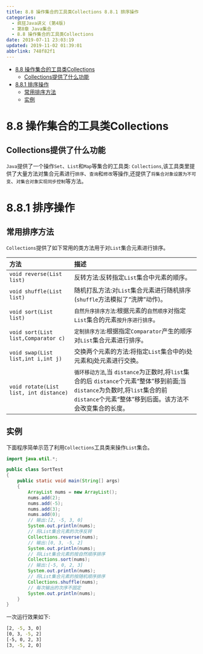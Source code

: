 ```yaml
---
title: 8.8 操作集合的工具类Collections 8.8.1 排序操作
categories: 
  - 疯狂Java讲义 (第4版)
  - 第8章 Java集合
  - 8.8 操作集合的工具类Collections
date: 2019-07-11 23:03:19
updated: 2019-11-02 01:39:01
abbrlink: 748f82f1
---
```

- [8.8 操作集合的工具类Collections](/ReadingNotes/748f82f1/#8-8-操作集合的工具类Collections)
    - [Collections提供了什么功能](/ReadingNotes/748f82f1/#Collections提供了什么功能)
- [8.8.1 排序操作](/ReadingNotes/748f82f1/#8-8-1-排序操作)
    - [常用排序方法](/ReadingNotes/748f82f1/#常用排序方法)
    - [实例](/ReadingNotes/748f82f1/#实例)

<!--more-->
<script src="https://cdn.bootcss.com/jquery/3.4.0/jquery.slim.min.js"></script>
<script>$(document).ready(function () {$(".post-body > ul:nth-child(1)").hide();});</script>

<!--end-->
# 8.8 操作集合的工具类Collections #
## Collections提供了什么功能 ##
`Java`提供了一个操作`Set`、`List`和`Map`等集合的工具类: `Collections`,该工具类里提供了大量方法对集合元素进行`排序`、`查询`和`修改`等操作,还提供了`将集合对象设置为不可变`、`对集合对象实现同步控制`等方法。
# 8.8.1 排序操作 #
## 常用排序方法 ##
`Collections`提供了如下常用的类方法用于对`List`集合元素进行排序。

|方法|描述|
|:---|:---|
|`void reverse(List list)`|反转方法:反转指定`List`集合中元素的顺序。|
|`void shuffle(List list)`|随机打乱方法:对`List`集合元素进行随机排序(`shuffle`方法模拟了“洗牌”动作)。|
|`void sort(List list)`|`自然升序排序方法`:根据元素的`自然顺序`对指定`List`集合的元素`按升序进行排序`。|
|`void sort(List list,Comparator c)`|`定制排序方法`:根据指定`Comparator`产生的顺序对`List`集合元素进行排序。|
|`void swap(List list,int i,int j)`|交换两个元素的方法:将指定`List`集合中的i处元素和j处元素进行交换。|
|`void rotate(List list, int distance)`|`循环移动方法`,当 `distance`为正数时,将`list`集合的后 `distance`个元素“整体”移到前面;当 `distance`为负数时,将`list`集合的前 `distance`个元素“整体”移到后面。该方法不会改变集合的长度。|

## 实例 ##
下面程序简单示范了利用`Collections`工具类来操作`List`集合。
```java
import java.util.*;

public class SortTest
{
    public static void main(String[] args)
    {
        ArrayList nums = new ArrayList();
        nums.add(2);
        nums.add(-5);
        nums.add(3);
        nums.add(0);
        // 输出:[2, -5, 3, 0]
        System.out.println(nums); 
        // 将List集合元素的次序反转
        Collections.reverse(nums); 
        // 输出:[0, 3, -5, 2]
        System.out.println(nums); 
        // 将List集合元素的按自然顺序排序
        Collections.sort(nums); 
        // 输出:[-5, 0, 2, 3]
        System.out.println(nums); 
        // 将List集合元素的按随机顺序排序
        Collections.shuffle(nums); 
        // 每次输出的次序不固定
        System.out.println(nums); 
    }
}
```
一次运行效果如下:
```cmd
[2, -5, 3, 0]
[0, 3, -5, 2]
[-5, 0, 2, 3]
[3, -5, 2, 0]
```
